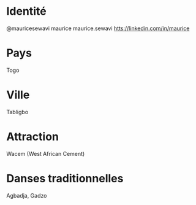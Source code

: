 # Identité
@mauricesewavi
maurice
maurice.sewavi
[htts://linkedin.com/in/maurice](linkedin)
# Pays
Togo
# Ville
Tabligbo
# Attraction 
Wacem (West African Cement)
# Danses traditionnelles 
Agbadja, Gadzo
